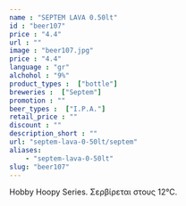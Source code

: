 ```yaml
---
name : "SEPTEM LAVA 0.50lt"
id : "beer107"
price : "4.4"
url : ""
image : "beer107.jpg"
price : "4.4"
language : "gr"
alchohol : "9%"
product_types :  ["bottle"]
breweries :  ["Septem"]
promotion : ""
beer_types :  ["I.P.A."]
retail_price : ""
discount : ""
description_short : ""
url: "septem-lava-0-50lt/septem"
aliases: 
    - "septem-lava-0-50lt"
slug: "beer107"
---
```


Hobby Hoopy Series. Σερβίρεται στους 12°C.